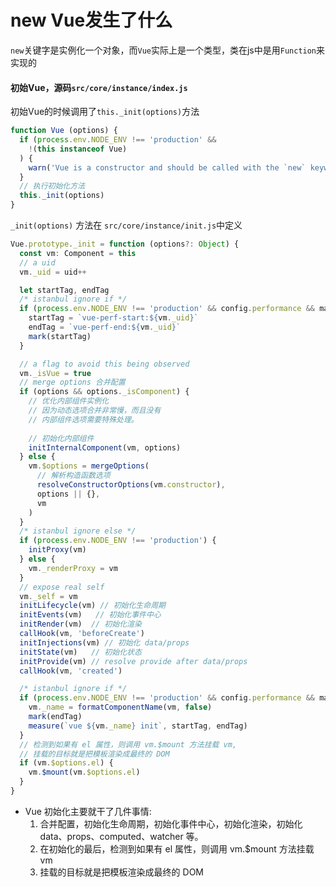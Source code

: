 # new Vue发生了什么

`new`关键字是实例化一个对象，而`Vue`实际上是一个类型，类在js中是用`Function`来实现的  

#### 初始Vue，源码`src/core/instance/index.js`

初始Vue的时候调用了`this._init(options)`方法
```js
function Vue (options) {
  if (process.env.NODE_ENV !== 'production' &&
    !(this instanceof Vue)
  ) {
    warn('Vue is a constructor and should be called with the `new` keyword')
  }
  // 执行初始化方法
  this._init(options)
}
```
`_init(options)` 方法在 `src/core/instance/init.js`中定义

```ts
Vue.prototype._init = function (options?: Object) {
  const vm: Component = this
  // a uid
  vm._uid = uid++

  let startTag, endTag
  /* istanbul ignore if */
  if (process.env.NODE_ENV !== 'production' && config.performance && mark) {
    startTag = `vue-perf-start:${vm._uid}`
    endTag = `vue-perf-end:${vm._uid}`
    mark(startTag)
  }

  // a flag to avoid this being observed
  vm._isVue = true
  // merge options 合并配置
  if (options && options._isComponent) {
    // 优化内部组件实例化
    // 因为动态选项合并非常慢，而且没有
    // 内部组件选项需要特殊处理。
    
    // 初始化内部组件
    initInternalComponent(vm, options)
  } else {
    vm.$options = mergeOptions(
      // 解析构造函数选项
      resolveConstructorOptions(vm.constructor),
      options || {},
      vm
    )
  }
  /* istanbul ignore else */
  if (process.env.NODE_ENV !== 'production') {
    initProxy(vm)
  } else {
    vm._renderProxy = vm
  }
  // expose real self
  vm._self = vm
  initLifecycle(vm) // 初始化生命周期
  initEvents(vm)   // 初始化事件中心
  initRender(vm)  // 初始化渲染
  callHook(vm, 'beforeCreate')
  initInjections(vm) // 初始化 data/props
  initState(vm)   // 初始化状态
  initProvide(vm) // resolve provide after data/props
  callHook(vm, 'created')

  /* istanbul ignore if */
  if (process.env.NODE_ENV !== 'production' && config.performance && mark) {
    vm._name = formatComponentName(vm, false)
    mark(endTag)
    measure(`vue ${vm._name} init`, startTag, endTag)
  }
  // 检测到如果有 el 属性，则调用 vm.$mount 方法挂载 vm,
  // 挂载的目标就是把模板渲染成最终的 DOM
  if (vm.$options.el) {
    vm.$mount(vm.$options.el)
  }
}
```

* Vue 初始化主要就干了几件事情:
    1. 合并配置，初始化生命周期，初始化事件中心，初始化渲染，初始化 data、props、computed、watcher 等。
    2. 在初始化的最后，检测到如果有 el 属性，则调用 vm.$mount 方法挂载 vm
    3. 挂载的目标就是把模板渲染成最终的 DOM
